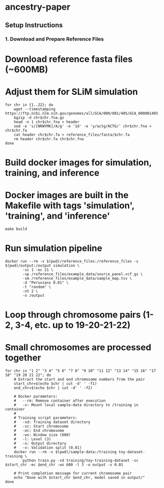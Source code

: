 # ancestry-paper

## Setup Instructions

### 1. Download and Prepare Reference Files

# Download reference fasta files (~600MB)
# Adjust them for SLiM simulation
```
for chr in {1..22}; do
    wget --timestamping https://ftp.ncbi.nlm.nih.gov/genomes/all/GCA/000/001/405/GCA_000001405.15_GRCh38/GCA_000001405.15_GRCh38_assembly_structure/Primary_Assembly/assembled_chromosomes/FASTA/chr$chr.fna.gz
    bgzip -d chr$chr.fna.gz
    head -n 1 chr$chr.fna > header
    sed -e 's/[NRWYMK]/A/g' -e '1d' -e 'y/actg/ACTG/' chr$chr.fna > chr$chr.fa
    cat header chr$chr.fa > reference_files/fasta/$chr.fa
    rm header chr$chr.fa chr$chr.fna
done
```

# Build docker images for simulation, training, and inference
# Docker images are built in the Makefile with tags 'simulation', 'training', and 'inference'
```
make build
```
# Run simulation pipeline

```
docker run --rm -v $(pwd)/reference_files:/reference_files -v $(pwd)/output:/output simulation \
        -sc 1 -ec 21 \
        -sp /reference_files/example_data/source_panel.vcf.gz \
        -sm /reference_files/example_data/sample_map.tsv \
        -d "Peruvians 0.01" \
        -t "random" \
        -nt 2 \
        -o /output
```

# Loop through chromosome pairs (1-2, 3-4, etc. up to 19-20-21-22)
# Small chromosomes are processed together
```
for chr in "1 2" "3 4" "5 6" "7 8" "9 10" "11 12" "13 14" "15 16" "17 18" "19 20 21 22"; do
    # Extract the start and end chromosome numbers from the pair
    start_chr=$(echo $chr | cut -d' ' -f1)
    end_chr=$(echo $chr | cut -d' ' -f2)

    # Docker parameters:
    #   --rm: Remove container after execution
    #   -v: Mount local sample-data directory to /training in container
    #
    # Training script parameters:
    #   -sd: Training dataset directory
    #   -sc: Start chromosome
    #   -ec: End chromosome
    #   -ws: Window size (600)
    #   -l: Level (3)
    #   -o: Output directory
    #   -v: Validation split (0.01)
    docker run --rm -v $(pwd)/sample-data:/training toy-dataset-training \
        python train.py -sd training/toy-training-dataset -sc $start_chr -ec $end_chr -ws 600 -l 3 -o output -v 0.01

    # Print completion message for current chromosome pair
    echo "Done with $start_chr $end_chr, model saved in output/"
done

```